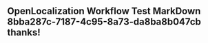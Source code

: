 <properties
ms.topic="hero-topic1"
ms.test1="hero-topic"
ms.test2="test"/>

## OpenLocalization Workflow Test MarkDown 8bba287c-7187-4c95-8a73-da8ba8b047cb thanks!
